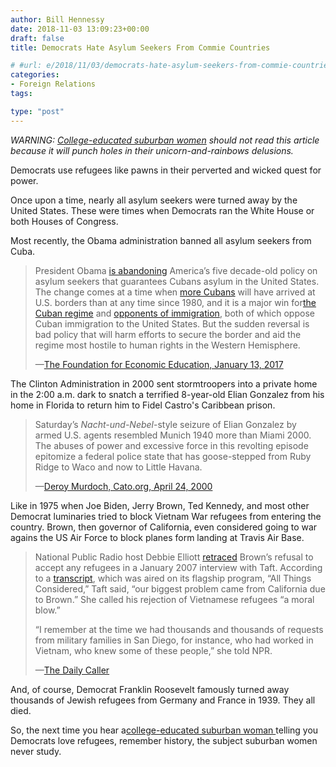 ```yaml
---
author: Bill Hennessy
date: 2018-11-03 13:09:23+00:00
draft: false
title: Democrats Hate Asylum Seekers From Commie Countries

# #url: e/2018/11/03/democrats-hate-asylum-seekers-from-commie-countries/
categories:
- Foreign Relations
tags:

type: "post"
---
```





_WARNING: [College-educated suburban women](https://www.hennessysview.com/2018/10/20/are-these-woman-as-stupid-as-they-say/) should not read this article because it will punch holes in their unicorn-and-rainbows delusions._







Democrats use refugees like pawns in their perverted and wicked quest for power.







Once upon a time, nearly all asylum seekers were turned away by the United States. These were times when Democrats ran the White House or both Houses of Congress.







Most recently, the Obama administration banned all asylum seekers from Cuba.







> President Obama [is abandoning](https://www.whitehouse.gov/the-press-office/2017/01/12/statement-president-cuban-immigration-policy) America’s five decade-old policy on asylum seekers that guarantees Cubans asylum in the United States. The change comes at a time when [more Cubans](https://www.cato.org/blog/dont-exaggerate-cuban-immigration-surge) will have arrived at U.S. borders than at any time since 1980, and it is a major win for[the Cuban regime](https://www.mcclatchydc.com/news/politics-government/white-house/article96027992.html) and [opponents of immigration](https://cis.org/A-Pen-and-a-Phone-79-immigration-actions-the-next-president-can-take), both of which oppose Cuban immigration to the United States. But the sudden reversal is bad policy that will harm efforts to secure the border and aid the regime most hostile to human rights in the Western Hemisphere.
> 
> —[The Foundation for Economic Education, January 13, 2017](https://www.valuewalk.com/2017/01/cuban-asylum-seekers/)







The Clinton Administration in 2000 sent stormtroopers into a private home in the 2:00 a.m. dark to snatch a terrified 8-year-old Elian Gonzalez from his home in Florida to return him to Fidel Castro's Caribbean prison.







> Saturday’s _Nacht-und-Nebel_-style seizure of Elian Gonzalez by armed U.S. agents resembled Munich 1940 more than Miami 2000. The abuses of power and excessive force in this revolting episode epitomize a federal police state that has goose-stepped from Ruby Ridge to Waco and now to Little Havana.
> 
> —[Deroy Murdoch, Cato.org, April 24, 2000](https://www.cato.org/publications/commentary/clinton-regime-outdoes-itself-snatching-elian-gonzalez)







Like in 1975 when Joe Biden, Jerry Brown, Ted Kennedy, and most other Democrat luminaries tried to block Vietnam War refugees from entering the country. Brown, then governor of California, even considered going to war agains the US Air Force to block planes form landing at Travis Air Base.







> National Public Radio host Debbie Elliott [retraced](https://www.npr.org/templates/story/story.php?storyId=6855407) Brown’s refusal to accept any refugees in a January 2007 interview with Taft. According to a [transcript](https://www.npr.org/templates/story/story.php?storyId=6855407), which was aired on its flagship program, “All Things Considered,” Taft said, “our biggest problem came from California due to Brown.” She called his rejection of Vietnamese refugees “a moral blow.”
> 
> “I remember at the time we had thousands and thousands of requests from military families in San Diego, for instance, who had worked in Vietnam, who knew some of these people,” she told NPR.
> 
> —[The Daily Caller](https://dailycaller.com/2017/01/29/flashback-when-liberal-democrats-opposed-refugees-and-even-orphans/)







And, of course, Democrat Franklin Roosevelt famously turned away thousands of Jewish refugees from Germany and France in 1939. They all died.







So, the next time you hear a[college-educated suburban woman ](https://www.hennessysview.com/2018/10/20/are-these-woman-as-stupid-as-they-say/)telling you Democrats love refugees, remember history, the subject suburban women never study. 



